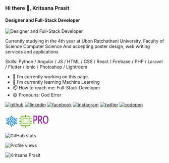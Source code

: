 ### Hi there 👋, Kritsana Prasit
#### Designer and Full-Stack Developer 
![Designer and Full-Stack Developer ](https://arturssmirnovs.github.io/github-profile-readme-generator/images/banner.png)

Currently studying in the 4th year at Ubon Ratchathani University. Faculty of Science Computer Science And accepting poster design, web writing services and applications

Skills: Python / Angular / JS / HTML / CSS / React / Firebase / PHP / Laravel / Flutter / Ionic / Photoshop / Lightroom 

- 🔭 I’m currently working on this page. 
- 🌱 I’m currently learning Machine Learning 
- 📫 How to reach me: Full-Stack Developer 
- 😄 Pronouns: God Error 


[<img src='https://cdn.jsdelivr.net/npm/simple-icons@3.0.1/icons/github.svg' alt='github' height='40'>](https://github.com/https://github.com/kritsanapr60)  [<img src='https://cdn.jsdelivr.net/npm/simple-icons@3.0.1/icons/linkedin.svg' alt='linkedin' height='40'>](https://www.linkedin.com/in/https://www.linkedin.com/in/%E0%B8%81%E0%B8%A4%E0%B8%A9%E0%B8%93%E0%B8%B0-%E0%B8%9B%E0%B8%A3%E0%B8%B0%E0%B8%AA%E0%B8%B4%E0%B8%97%E0%B8%98%E0%B8%B4%E0%B9%8C-a487a11b1//)  [<img src='https://cdn.jsdelivr.net/npm/simple-icons@3.0.1/icons/facebook.svg' alt='facebook' height='40'>](https://www.facebook.com/https://www.facebook.com/kritsana.prasit/)  [<img src='https://cdn.jsdelivr.net/npm/simple-icons@3.0.1/icons/instagram.svg' alt='instagram' height='40'>](https://www.instagram.com/https://www.instagram.com/?hl=en/)  [<img src='https://cdn.jsdelivr.net/npm/simple-icons@3.0.1/icons/twitter.svg' alt='twitter' height='40'>](https://twitter.com/https://twitter.com/Bank2Club)  [<img src='https://cdn.jsdelivr.net/npm/simple-icons@3.0.1/icons/codepen.svg' alt='codepen' height='40'>](https://codepen.io/https://codepen.io/kritsanapr60)  

<a href='https://archiveprogram.github.com/'><img src='https://raw.githubusercontent.com/acervenky/animated-github-badges/master/assets/acbadge.gif' width='40' height='40'></a> <a href='https://docs.github.com/en/developers'><img src='https://raw.githubusercontent.com/acervenky/animated-github-badges/master/assets/devbadge.gif' width='40' height='40'></a> <a href='https://github.com/pricing'><img src='https://raw.githubusercontent.com/acervenky/animated-github-badges/master/assets/pro.gif' width='50' height='50'></a>

![GitHub stats](https://github-readme-stats.vercel.app/api?username=https://github.com/kritsanapr60&show_icons=true)  

![Profile views](https://gpvc.arturio.dev/https://github.com/kritsanapr60)  

<!--- ### Hi there 👋

 😊 สวัสดีครับผม กฤษณะ ประสิทธิ์ หรือเเบงค์ เป็นคนที่ชื่นชอบในการเขียนโปรแกรมเป็นอย่างมาก เเละมักที่จะเรียนรู้สิ่งใหม่อยู่ตลอดเวลา ปัจจุบันกำลังศึกษาอยู่ที่มหาวิทยาลัยอุบลราชธานี สาขาวิทยาการคอมพิวเตอร์

 🔭 I’m currently working on Freelance 
 
 🌱 I’m currently learning about Data Science
-->
 ![Kritsana Prasit](https://scontent.fubp1-1.fna.fbcdn.net/v/t1.0-9/39514812_1887763724651795_7432823097687801856_n.jpg?_nc_cat=109&_nc_sid=8bfeb9&_nc_eui2=AeG4mce0qV9utgpiEsO4Ke0alMh1dVLxqWyUyHV1UvGpbDmh9hX404T0kaDpYGUfvtnUmkz--1J4v8Kolw4BNNhw&_nc_ohc=yYQSMMWWQfUAX-qF8BP&_nc_ht=scontent.fubp1-1.fna&oh=2a068920ac1adcc833361039ae69215b&oe=5F5B669D)
<!--
**kritsanapr60/kritsanapr60** is a ✨ _special_ ✨ repository because its `README.md` (this file) appears on your GitHub profile.

Here are some ideas to get you started:

- 🔭 I’m currently working on ...
- 🌱 I’m currently learning ...
- 👯 I’m looking to collaborate on ...
- 🤔 I’m looking for help with ...
- 💬 Ask me about ...
- 📫 How to reach me: ...
- 😄 Pronouns: ...
- ⚡ Fun fact: ...
-->
